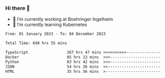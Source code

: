 ### Hi there 👋
- 🔭 I’m currently working at Boehringer Ingelheim
- 🌱 I’m currently learning Kubernetes

 
<!--START_SECTION:waka-->

```txt
From: 01 January 2023 - To: 04 December 2023

Total Time: 640 hrs 55 mins

TypeScript                 267 hrs 47 mins >>>>>>>>>>---------------   41.78 %
Docker                     85 hrs 13 mins  >>>----------------------   13.30 %
Python                     83 hrs 42 mins  >>>----------------------   13.06 %
JSON                       54 hrs 26 mins  >>-----------------------   08.49 %
HTML                       35 hrs 56 mins  >------------------------   05.61 %
```

<!--END_SECTION:waka-->

 

